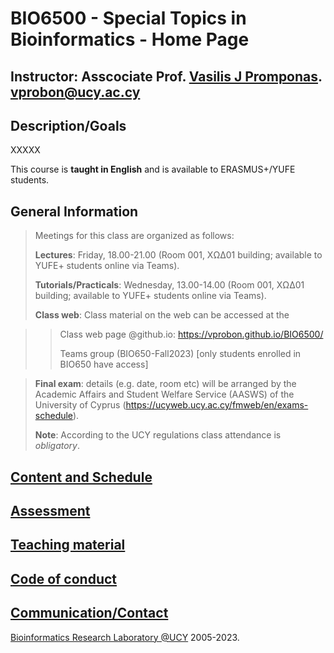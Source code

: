 # BIO6500 - Special Topics in Bioinformatics - Home Page

## Instructor: Asscociate Prof. [Vasilis J Promponas](https://www.ucy.ac.cy/dir/el/component/comprofiler/userprofile/vprobon). [vprobon@ucy.ac.cy](mailto:vprobon@ucy.ac.cy)


##  Description/Goals 

XXXXX

This course is **taught in English** and is available to ERASMUS+/YUFE students.

## General Information
>Meetings for this class are organized as follows:
>
>**Lectures**: Friday, 18.00-21.00 (Room 001, ΧΩΔ01 building; available to YUFE+ students online via Teams).
>
>**Tutorials/Practicals**: Wednesday, 13.00-14.00 (Room 001, ΧΩΔ01 building; available to YUFE+ students online via Teams).
>
>**Class web**: Class material on the web can be accessed at the

>>Class web page @github.io: https://vprobon.github.io/BIO6500/
>>
>>Teams group (BIO650-Fall2023) [only students enrolled in BIO650 have access]

>**Final exam**: details (e.g. date, room etc) will be arranged by the Academic Affairs and Student Welfare Service (AASWS) of the University of Cyprus (https://ucyweb.ucy.ac.cy/fmweb/en/exams-schedule).
>
>**Note**: According to the UCY regulations class attendance is *obligatory*.


## [Content and Schedule](content.md)
## [Assessment](assessment.md)
## [Teaching material](material.md)
## [Code of conduct](conduct.md)
## [Communication/Contact](contact.md)


[Bioinformatics Research Laboratory @UCY](https://vprobon.github.io/BRL-UCY) 2005-2023.

